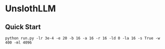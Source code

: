 # UnslothLLM

## Quick Start
```
python run.py -lr 3e-4 -e 20 -b 16 -a 16 -r 16 -ld 0 -la 16 -s True -w 400 -ml 4096
```
